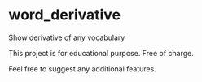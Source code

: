 # word_derivative
Show derivative of any vocabulary

This project is for educational purpose. Free of charge.

Feel free to suggest any additional features.
